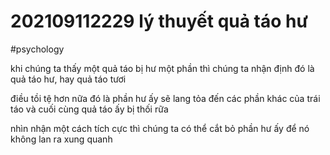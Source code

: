 # 202109112229 lý thuyết quả táo hư

#psychology

khi chúng ta thấy một quả táo bị hư một phần thì chúng ta nhận định đó là quả táo hư, hay quả táo tươi

điều tồi tệ hơn nữa đó là phần hư ấy sẽ lang tỏa đến các phần khác của trái táo và cuối cùng quả táo ấy bị thối rữa

nhìn nhận một cách tích cực thì chúng ta có thể cắt bỏ phần hư ấy để nó không lan ra xung quanh
